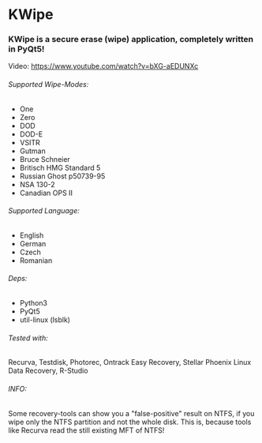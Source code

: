 # KWipe
### KWipe is a secure erase (wipe) application, completely written in PyQt5!

Video: https://www.youtube.com/watch?v=bXG-aEDUNXc

###### Supported Wipe-Modes:
- One
- Zero
- DOD
- DOD-E
- VSITR
- Gutman
- Bruce Schneier
- Britisch HMG Standard 5
- Russian Ghost p50739-95
- NSA 130-2
- Canadian OPS II 

###### Supported Language:
- English
- German
- Czech
- Romanian

###### Deps:
- Python3
- PyQt5
- util-linux (lsblk)


###### Tested with:
Recurva, Testdisk, Photorec, Ontrack Easy Recovery, Stellar Phoenix Linux Data Recovery, R-Studio 


###### INFO:
Some recovery-tools can show you a "false-positive" result on NTFS, if you wipe only the NTFS partition and not the whole disk.
This is, because tools like Recurva read the still existing MFT of NTFS! 
